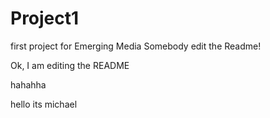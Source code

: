 # Project1
first project for Emerging Media
Somebody edit the Readme!

Ok, I am editing the README

hahahha

hello its michael

